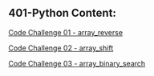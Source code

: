 ## 401-Python Content:

[Code Challenge 01 - array_reverse](/py_dsna/401/challenges/array-reverse/array_reverse/README.md)

[Code Challenge 02 - array_shift](/py_dsna/challenges/array-shift/array_shift/README.md)

[Code Challenge 03 - array_binary_search](/py_dsna/401/challenges/array-binary-search/README.md)

